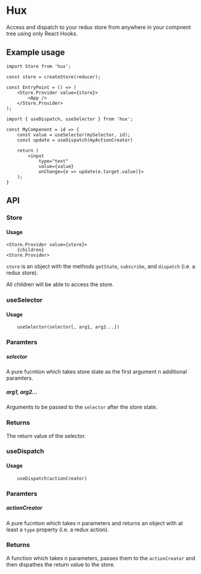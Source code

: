 # Hux

Access and dispatch to your redux store from anywhere in your compnent tree using only React Hooks.

## Example usage

```
import Store from 'hux';

const store = createStore(reducer);

const EntryPoint = () => (
    <Store.Provider value={store}>
        <App />
    </Store.Provider>
);
```

```
import { useDispatch, useSelector } from 'hux';

const MyComponent = id => {
    const value = useSelector(mySelector, id);
    const update = useDispatch(myActionCreator)

    return (
        <input
            type="text"
            value={value}
            onChange={e => update(e.target.value)}>
    );
}
```

## API

### Store

#### Usage

```
<Store.Provider value={store}>
    {children}
<Store.Provider>
```

`store` is an object with the methods `getState`, `subscribe`, and `dispatch` (i.e. a redux store).

All children will be able to access the store.

### useSelector

#### Usage

```
    useSelector(selector[, arg1, arg2...])
```

### Paramters

##### selector

A pure fucntion which takes store state as the first argument n additional paramters.

##### arg1, arg2...

Arguments to be passed to the `selector` after the store state.

### Returns

The return value of the selector.

### useDispatch

#### Usage

```
    useDispatch(actionCreator)
```

### Paramters

##### actionCreator

A pure fucntion which takes n parameters and returns an object with at least a `type` property (i.e. a redux action).

### Returns

A function which takes n parameters, passes them to the `actionCreator` and then dispathes the return value to the store.
